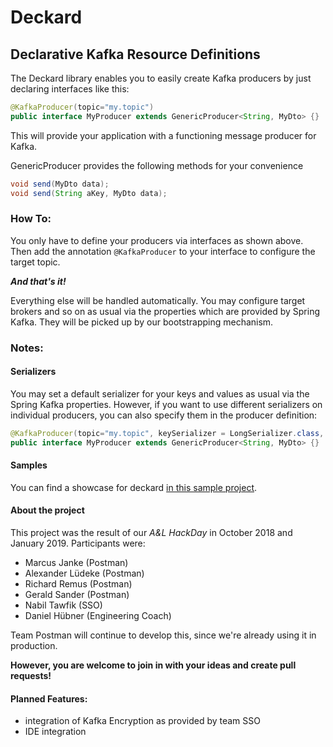 # Deckard
## Declarative Kafka Resource Definitions

The Deckard library enables you to easily create Kafka producers by just declaring interfaces like this:

````java
@KafkaProducer(topic="my.topic")
public interface MyProducer extends GenericProducer<String, MyDto> {}
````

This will provide your application with a functioning message producer for Kafka.

GenericProducer provides the following methods for your convenience

````java
void send(MyDto data);
void send(String aKey, MyDto data);
````


### How To:

You only have to define your producers via interfaces as shown above.
Then add the annotation `@KafkaProducer` to your interface to configure the target topic.

**_And that's it!_** 
  
Everything else will be handled automatically. You may configure target brokers and so on as usual
via the properties which are provided by Spring Kafka. They will be picked up by our
bootstrapping mechanism. 

### Notes:
#### Serializers
You may set a default serializer for your keys and values as usual via the Spring Kafka properties. 
However, if you want to use different serializers on individual producers, you can also specify them in the producer definition:

````java
@KafkaProducer(topic="my.topic", keySerializer = LongSerializer.class, valueSerializer = JsonSerializer.class)
public interface MyProducer extends GenericProducer<String, MyDto> {}
````

#### Samples

You can find a showcase for deckard [in this sample project](https://code.eu.idealo.com/projects/UDS/repos/hack_day_declarative_kafka_producer_showcase/browse).

#### About the project

This project was the result of our _A&L HackDay_ in October 2018 and January 2019. Participants were:
- Marcus Janke (Postman)
- Alexander Lüdeke (Postman)
- Richard Remus (Postman)
- Gerald Sander (Postman)
- Nabil Tawfik (SSO)
- Daniel Hübner (Engineering Coach)

Team Postman will continue to develop this, since we're already using it in production. 

__However, you are welcome to join in with your ideas and create pull requests!__

#### Planned Features:
- integration of Kafka Encryption as provided by team SSO
- IDE integration
